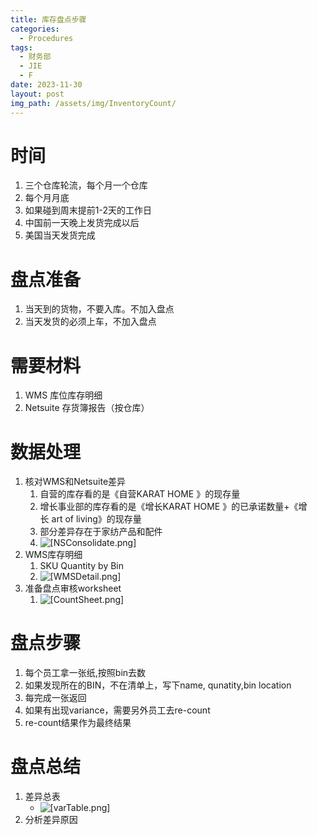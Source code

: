 ```yaml
---
title: 库存盘点步骤
categories:
  - Procedures
tags:
  - 财务部
  - JIE
  - F
date: 2023-11-30
layout: post
img_path: /assets/img/InventoryCount/
---
```


# 时间

1. 三个仓库轮流，每个月一个仓库
2. 每个月月底
3. 如果碰到周末提前1-2天的工作日
4. 中国前一天晚上发货完成以后
5. 美国当天发货完成

# 盘点准备
1. 当天到的货物，不要入库。不加入盘点
2. 当天发货的必须上车，不加入盘点

# 需要材料

1. WMS 库位库存明细
2. Netsuite  存货簿报告（按仓库）

# 数据处理

1. 核对WMS和Netsuite差异
	1. 自营的库存看的是《自营KARAT HOME 》的现存量
	2. 增长事业部的库存看的是《增长KARAT HOME 》的已承诺数量+《增长 art of living》的现存量
	3. 部分差异存在于家纺产品和配件
	4. ![[NSConsolidate.png]](NSConsolidate.png)
2. WMS库存明细
	1. SKU Quantity by Bin
	2. ![[WMSDetail.png]](WMSDetail.png)
3. 准备盘点审核worksheet
	1. ![[CountSheet.png]](CountSheet.png)
# 盘点步骤

1. 每个员工拿一张纸,按照bin去数
2. 如果发现所在的BIN，不在清单上，写下name, qunatity,bin location
3. 每完成一张返回
4. 如果有出现variance，需要另外员工去re-count
5. re-count结果作为最终结果

# 盘点总结

1. 差异总表
	- ![[varTable.png]](varTable.png) 
1. 分析差异原因